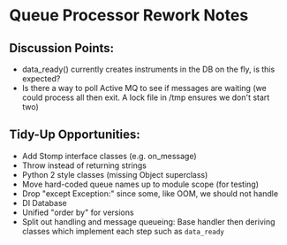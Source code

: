 Queue Processor Rework Notes
============================


Discussion Points:
----------------------

- data_ready() currently creates instruments in the DB on the fly, is this expected?
- Is there a way to poll Active MQ to see if messages are waiting
  (we could process all then exit. A lock file in /tmp ensures we don't start two) 


Tidy-Up Opportunities:
----------------------

- Add Stomp interface classes (e.g. on_message)
- Throw instead of returning strings 
- Python 2 style classes (missing Object superclass)
- Move hard-coded queue names up to module scope (for testing)
- Drop "except Exception:" since some, like OOM, we should not handle
- DI Database
- Unified "order by" for versions
- Split out handling and message queueing: Base handler then
  deriving classes which implement each step such as `data_ready`